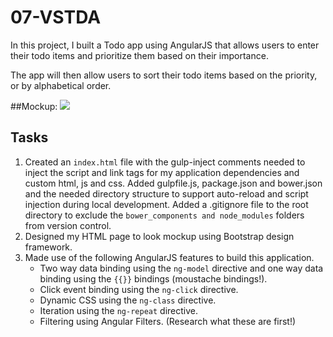 # 07-VSTDA

In this project, I built a Todo app using AngularJS that allows users to enter their todo items and prioritize them based on their importance.

The app will then allow users to sort their todo items based on the priority, or by alphabetical order.

##Mockup:
<img src="http://i.imgur.com/vhMYF1s.png" />

## Tasks
1. Created an `index.html` file with the gulp-inject comments needed to inject the script and link tags for my application dependencies and custom html, js and css. Added gulpfile.js, package.json and bower.json and the needed directory structure to support auto-reload and script injection during local development. Added a .gitignore file to the root directory to exclude the `bower_components and node_modules` folders from version control.
2. Designed my HTML page to look mockup using Bootstrap design framework.
3. Made use of the following AngularJS features to build this application.
	- Two way data binding using the `ng-model` directive and one way data binding using the `{{}}` bindings (moustache bindings!).
	- Click event binding using the `ng-click` directive.
	- Dynamic CSS using the `ng-class` directive.
	- Iteration using the `ng-repeat` directive.
	- Filtering using Angular Filters. (Research what these are first!)
